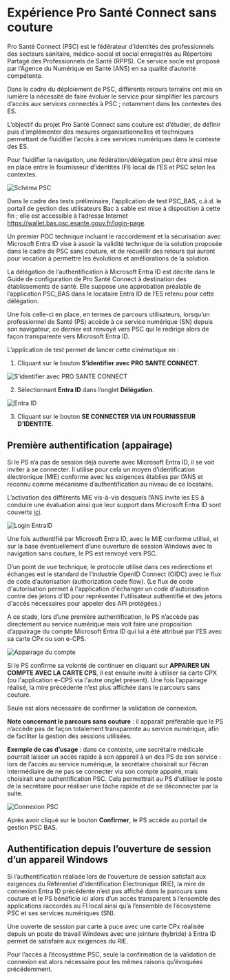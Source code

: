 # Expérience Pro Santé Connect sans couture 

Pro Santé Connect (PSC) est le fédérateur d’identités des professionnels des secteurs sanitaire, médico-social et social enregistrés au Répertoire Partagé des Professionnels de Santé (RPPS). Ce service socle est proposé par l’Agence du Numérique en Santé (ANS) en sa qualité d’autorité compétente.

Dans le cadre du déploiement de PSC, différents retours terrains ont mis en lumière la nécessité de faire évoluer le service pour simplifier les parcours d’accès aux services connectés à PSC ; notamment dans les contextes des ES.

L’objectif du projet Pro Santé Connect sans couture est d’étudier, de définir puis d’implémenter des mesures organisationnelles et techniques permettant de fluidifier l’accès à ces services numériques dans le contexte des ES.

Pour fluidifier la navigation, une fédération/délégation peut être ainsi mise en place entre le fournisseur d’identités (FI) local de l’ES et PSC selon les contextes. 

![Schéma PSC](./imgs/schema_psc.png) 
 
Dans le cadre des tests préliminaire, l’application de test PSC_BAS, c.à.d. le portail de gestion des utilisateurs Bac à sable est mise à disposition à cette fin ; elle est accessible à l’adresse Internet https://wallet.bas.psc.esante.gouv.fr/login-page.

Un premier POC technique incluant le raccordement et la sécurisation avec Microsoft Entra ID vise à assoir la validité technique de la solution proposée dans le cadre de PSC sans couture, et de recueillir des retours qui auront pour vocation à permettre les évolutions et améliorations de la solution.

La délégation de l’authentification à Microsoft Entra ID est décrite dans le Guide de configuration de Pro Santé Connect à destination des établissements de santé. Elle suppose une approbation préalable de l’application PSC_BAS dans le locataire Entra ID de l’ES retenu pour cette délégation.

Une fois celle-ci en place, en termes de parcours utilisateurs, lorsqu’un professionnel de Santé (PS) accède à ce service numérique (SN) depuis son navigateur, ce dernier est renvoyé vers PSC qui le redirige alors de façon transparente vers Microsoft Entra ID. 

L’application de test permet de lancer cette cinématique en :

1.	Cliquant sur le bouton **S’identifier avec PRO SANTE CONNECT**.

![S’identifier avec PRO SANTE CONNECT](./imgs/mire.png) 

2.	Sélectionnant **Entra ID** dans l’onglet **Délégation**.

![Entra ID](./imgs/delegate.png) 

3.	Cliquant sur le bouton **SE CONNECTER VIA UN FOURNISSEUR D’IDENTITE**. 
 
## Première authentification (appairage)

Si le PS n’a pas de session déjà ouverte avec Microsoft Entra ID, il se voit inviter à se connecter. Il utilise pour cela un moyen d’identification électronique (MIE) conforme avec les exigences établies par l’ANS et reconnu comme mécanisme d’authentification au niveau de ce locataire.

L’activation des différents MIE vis-à-vis desquels l’ANS invite les ES à conduire une évaluation ainsi que leur support dans Microsoft Entra ID sont couverts [ici](./IDMEANS.md).

![Login EntraID](./imgs/login.png) 
 
Une fois authentifié par Microsoft Entra ID, avec le MIE conforme utilisé, et sur la base éventuellement d’une ouverture de session Windows avec la navigation sans couture, le PS est renvoyé vers PSC. 

D’un point de vue technique, le protocole utilisé dans ces redirections et échanges est le standard de l’industrie OpenID Connect (OIDC) avec le flux de code d’autorisation (authorization code flow). (Le flux de code d'autorisation permet à l'application d'échanger un code d'autorisation contre des jetons d'ID pour représenter l'utilisateur authentifié et des jetons d'accès nécessaires pour appeler des API protégées.)

A ce stade, lors d’une première authentification, le PS n’accède pas directement au service numérique mais voit faire une proposition d’appairage du compte Microsoft Entra ID qui lui a été attribué par l’ES avec sa carte CPx ou son e-CPS.

![Appairage du compte](./imgs/binding.png) 
 
Si le PS confirme sa volonté de continuer en cliquant sur **APPAIRER UN COMPTE AVEC LA CARTE CPS**, il est ensuite invité à utiliser sa carte CPX (ou l'application e-CPS via l'autre onglet présent). Une fois l’appairage réalisé, la mire précédente n’est plus affichée dans le parcours sans couture.

Seule est alors nécessaire de confirmer la validation de connexion.

**Note concernant le parcours sans couture** :  il apparait préférable que le PS n’accède pas de façon totalement transparente au service numérique, afin de faciliter la gestion des sessions utilisées.

**Exemple de cas d’usage** : dans ce contexte, une secrétaire médicale pourrait laisser un accès rapide à son appareil à un des PS de son service : lors de l’accès au service numérique, la secrétaire choisirait sur l’écran intermédiaire de ne pas se connecter via son compte appairé, mais choisirait une authentification PSC. Cela permettrait au PS d’utiliser le poste de la secrétaire pour réaliser une tâche rapide et de se déconnecter par la suite. 

![Connexion PSC](./imgs/connexion.png) 
 
Après avoir cliqué sur le bouton **Confirmer**, le PS accède au portail de gestion PSC BAS. 
 
## Authentification depuis l’ouverture de session d’un appareil Windows

Si l’authentification réalisée lors de l’ouverture de session satisfait aux exigences du Référentiel d’Identification Electronique (RIE), la mire de connexion Entra ID précédente n’est pas affiché dans le parcours sans couture et le PS bénéficie ici alors d’un accès transparent à l’ensemble des applications raccordés au FI local ainsi qu’à l’ensemble de l’écosystème PSC et ses services numériques (SN). 

Une ouverte de session par carte à puce avec une carte CPx réalisée depuis un poste de travail Windows avec une jointure (hybride) à Entra ID permet de satisfaire aux exigences du RIE.

Pour l’accès à l’écosystème PSC, seule la confirmation de la validation de connexion est alors nécessaire pour les mêmes raisons qu’évoquées précédemment.